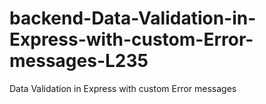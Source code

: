 # backend-Data-Validation-in-Express-with-custom-Error-messages-L235
Data Validation in Express with custom Error messages 
